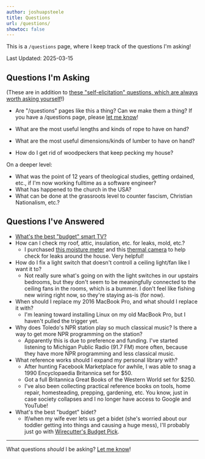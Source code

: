 ```yaml
---
author: joshuapsteele
title: Questions
url: /questions/
showtoc: false
---
```


This is a `/questions` page, where I keep track of the questions I'm asking!

Last Updated: 2025-03-15

## Questions I'm Asking

(These are in addition to [these "self-elicitation" questions, which are always worth asking yourself](/questions-worth-asking/)!)

- Are "/questions" pages like this a thing? Can we make them a thing? If you have a /questions page, please [let me know](/contact)!

- What are the most useful lengths and kinds of rope to have on hand?
- What are the most useful dimensions/kinds of lumber to have on hand?
- How do I get rid of woodpeckers that keep pecking my house?

On a deeper level: 
- What was the point of 12 years of theological studies, getting ordained, etc., if I'm now working fulltime as a software engineer?
- What has happened to the church in the USA?
- What can be done at the grassroots level to counter fascism, Christian Nationalism, etc.?

## Questions I've Answered

- [What's the best "budget" smart TV?](/best-budget-smart-tv/)
- How can I check my roof, attic, insulation, etc. for leaks, mold, etc.?
    - I purchased [this moisture meter](https://www.amazon.com/dp/B07SZX8QXH?th=1&linkCode=ll1&tag=joshuapsteele-20&linkId=ed06380c82447c3233058a9ee9b89012&language=en_US&ref_=as_li_ss_tl) and this [thermal camera](https://www.amazon.com/dp/B0CWS4BVCX?&linkCode=ll1&tag=joshuapsteele-20&linkId=3b2824bcd71bcc987c21a9c7b85ea856&language=en_US&ref_=as_li_ss_tl) to help check for leaks around the house. Very helpful!
- How do I fix a light switch that doesn't controll a ceiling light/fan like I want it to?
    - Not really sure what's going on with the light switches in our upstairs bedrooms, but they don't seem to be meaningfully connected to the ceiling fans in the rooms, which is a bummer. I don't feel like fishing new wiring right now, so they're staying as-is (for now).
- When should I replace my 2016 MacBook Pro, and what should I replace it with?
    - I'm leaning toward installing Linux on my old MacBook Pro, but I haven't pulled the trigger yet.
- Why does Toledo's NPR station play so much classical music? Is there a way to get more NPR programming on the station?
    - Apparently this is due to preference and funding. I've started listening to Michigan Public Radio (91.7 FM) more often, because they have more NPR programming and less classical music.
- What reference works should I expand my personal library with?
    - After hunting Facebook Marketplace for awhile, I was able to snag a 1990 Encyclopaedia Britannica set for $50.
    - Got a full Britannica Great Books of the Western World set for $250.
    - I've also been collecting practical reference books on tools, home repair, homesteading, prepping, gardening, etc. You know, just in case society collapses and I no longer have access to Google and YouTube!
- What's the best "budget" bidet?
    - If/when my wife ever lets us get a bidet (she's worried about our toddler getting into things and causing a huge mess), I'll probably just go with [Wirecutter's Budget Pick](https://www.nytimes.com/wirecutter/reviews/best-bidet-toilet-seat-washlet/).

---

What questions *should* I be asking? [Let me know](/contact)!